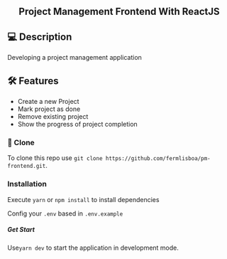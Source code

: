 <h2 align="center">Project Management Frontend With ReactJS</h2>


## 💻 Description

Developing a project management application

## 🛠️ Features

- Create a new Project
- Mark project as done
- Remove existing project
- Show the progress of project completion

### 📝 Clone

To clone this repo use `git clone https://github.com/fermlisboa/pm-frontend.git`.

### Installation

Execute `yarn` or `npm install` to install dependencies

Config your `.env` based in `.env.example`

##### Get Start

Use`yarn dev` to start the application in development mode.